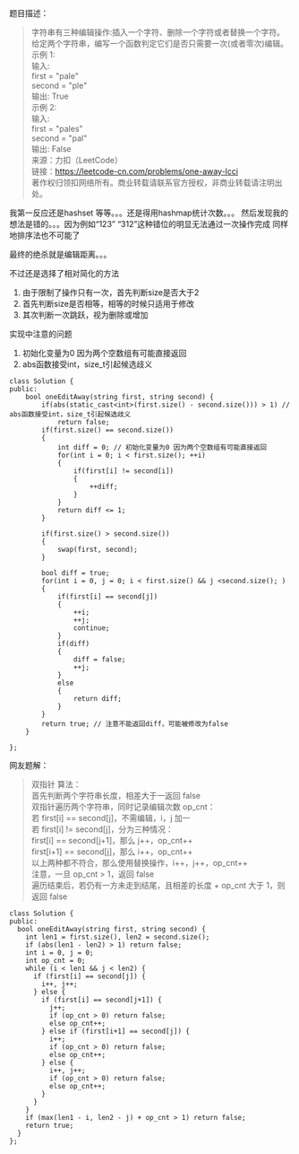 题目描述：  
> 字符串有三种编辑操作:插入一个字符、删除一个字符或者替换一个字符。 给定两个字符串，编写一个函数判定它们是否只需要一次(或者零次)编辑。  
示例 1:  
输入:   
first = "pale"  
second = "ple"  
输出: True  
示例 2:  
输入:   
first = "pales"  
second = "pal"  
输出: False  
来源：力扣（LeetCode）  
链接：https://leetcode-cn.com/problems/one-away-lcci  
著作权归领扣网络所有。商业转载请联系官方授权，非商业转载请注明出处。  

我第一反应还是hashset
等等。。。还是得用hashmap统计次数。。。
然后发现我的想法是错的。。。因为例如“123” “312”这种错位的明显无法通过一次操作完成
同样地排序法也不可能了

最终的绝杀就是编辑距离。。。

不过还是选择了相对简化的方法
1. 由于限制了操作只有一次，首先判断size是否大于2
2. 首先判断size是否相等，相等的时候只适用于修改
3. 其次判断一次跳跃，视为删除或增加

实现中注意的问题
1. 初始化变量为0 因为两个空数组有可能直接返回
2. abs函数接受int，size_t引起候选歧义

```
class Solution {
public:
    bool oneEditAway(string first, string second) {
        if(abs(static_cast<int>(first.size() - second.size())) > 1) // abs函数接受int，size_t引起候选歧义
            return false;
        if(first.size() == second.size())
        {
            int diff = 0; // 初始化变量为0 因为两个空数组有可能直接返回
            for(int i = 0; i < first.size(); ++i)
            {
                if(first[i] != second[i])
                {
                    ++diff;
                }
            }
            return diff <= 1;
        }
        
        if(first.size() > second.size())
        {
            swap(first, second);
        }
        
        bool diff = true;
        for(int i = 0, j = 0; i < first.size() && j <second.size(); )
        {
            if(first[i] == second[j])
            {   
                ++i;
                ++j;
                continue; 
            }
            if(diff)
            {
                diff = false;
                ++j;
            }
            else
            {
                return diff;
            }
        }
        return true; // 注意不能返回diff，可能被修改为false
    }
    
};
```

网友题解：
> 双指针
算法：  
首先判断两个字符串长度，相差大于一返回 false  
双指针遍历两个字符串，同时记录编辑次数 op_cnt：  
若 first[i] == second[j]，不需编辑，i，j 加一  
若 first[i] != second[j]，分为三种情况：  
first[i] == second[j+1]，那么 j++，op_cnt++  
first[i+1] == second[j]，那么 i++，op_cnt++  
以上两种都不符合，那么使用替换操作，i++，j++，op_cnt++  
注意，一旦 op_cnt > 1，返回 false  
遍历结束后，若仍有一方未走到结尾，且相差的长度 + op_cnt 大于 1，则返回 false  
```
class Solution {
public:
  bool oneEditAway(string first, string second) {
    int len1 = first.size(), len2 = second.size();
    if (abs(len1 - len2) > 1) return false;
    int i = 0, j = 0;
    int op_cnt = 0;
    while (i < len1 && j < len2) {
      if (first[i] == second[j]) {
        i++, j++;
      } else {
        if (first[i] == second[j+1]) {
          j++;
          if (op_cnt > 0) return false;
          else op_cnt++;
        } else if (first[i+1] == second[j]) {
          i++;
          if (op_cnt > 0) return false;
          else op_cnt++;
        } else {
          i++, j++;
          if (op_cnt > 0) return false;
          else op_cnt++;
        }
      }
    }
    if (max(len1 - i, len2 - j) + op_cnt > 1) return false;
    return true;
  }
};
```

